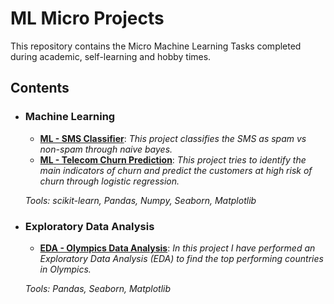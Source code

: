 # ML Micro Projects
This repository contains the Micro Machine Learning Tasks completed during academic, self-learning and hobby times.

## Contents

- ### Machine Learning

	- **[ML - SMS Classifier](https://github.com/AbhishekKumar-0311/ML-SMS-Classifier)**: *This project classifies the SMS as spam vs non-spam through naive bayes.*
	- **[ML - Telecom Churn Prediction](https://github.com/AbhishekKumar-0311/ML-Telecom-Churn-Prediction)**: *This project tries to identify the main indicators of churn and predict the customers at high risk of churn through logistic regression.*

	_Tools: scikit-learn, Pandas, Numpy, Seaborn, Matplotlib_

- ### Exploratory Data Analysis

	- **[EDA - Olympics Data Analysis](https://github.com/AbhishekKumar-0311/EDA-Olympics-Data-Analysis)**: *In this project I have performed an Exploratory Data Analysis (EDA) to find the top performing countries in Olympics.*

	_Tools: Pandas, Seaborn, Matplotlib_
